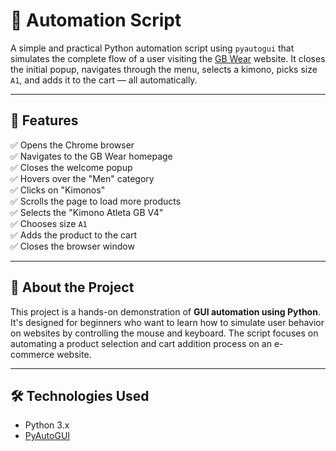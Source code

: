 # 🛒  Automation Script

A simple and practical Python automation script using `pyautogui` that simulates the complete flow of a user visiting the [GB Wear](https://www.gbwear.com.br) website. It closes the initial popup, navigates through the menu, selects a kimono, picks size `A1`, and adds it to the cart — all automatically.

---

## 🚀 Features

✅ Opens the Chrome browser  
✅ Navigates to the GB Wear homepage  
✅ Closes the welcome popup  
✅ Hovers over the "Men" category  
✅ Clicks on "Kimonos"  
✅ Scrolls the page to load more products  
✅ Selects the "Kimono Atleta GB V4"  
✅ Chooses size `A1`  
✅ Adds the product to the cart  
✅ Closes the browser window

---

## 📌 About the Project

This project is a hands-on demonstration of **GUI automation using Python**. It's designed for beginners who want to learn how to simulate user behavior on websites by controlling the mouse and keyboard. The script focuses on automating a product selection and cart addition process on an e-commerce website.

---

## 🛠 Technologies Used

- Python 3.x
- [PyAutoGUI](https://pyautogui.readthedocs.io/)
